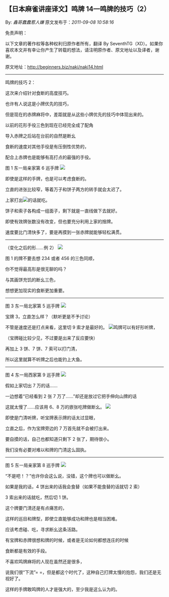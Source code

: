 ## 【日本麻雀讲座译文】鸣牌 14—鸣牌的技巧（2）

By: _鑫哥蠢蠢惹人嫌_ 原文发布于：_2011-09-08 10:58:16_

免责声明：

以下文章的著作权等各种权利归原作者所有，翻译 By
SeventhTG（XD）。如果你喜欢本文并有幸让你产生了转载的想法，请注明原作者、原文地址以及译者，谢谢。

原文地址：http://beginners.biz/naki/naki14.html

---

鸣牌的技巧 2：

这次来介绍针对食断的高度技巧。

也许有人说这是小牌优先的技巧，

但是现在的赤牌麻将中，差距就是从这些小牌优先的技巧中体现出来的。

以前的花形手役三色到现在已经完全成了配角

导入赤牌之后站在台前的自然是断幺

食断的速度对其他手役是有压倒性优势的，

配合上赤牌也是能够有高打点的最强的手役。

图 1 东一局亲家第 6 巡手牌
![](http://s9.sinaimg.cn/middle/7f78b76fgac656375f288&690)

即使是这样的手牌，也是可以考虑食断的。

立直的进张比较窄，等着万子和饼子两方的转手就会太迟了。

上家打出![](http://s11.sinaimg.cn/middle/7f78b76fgac656b26bd8a&690)的话就吃。

饼子和索子各构成一组面子，剩下就是一直线做下去就好。

即使有效牌张数没有改变，但也要充分利用上家的捨牌。

速度要比门清快多了，要是再摸到一张赤牌就能够轻松满贯。

---

（变化之后的形……例 2）
![](http://s3.sinaimg.cn/middle/7f78b76fgac6579d00832&690)

图 1 的牌不要去想 234 或者 456 的三色同顺，

你不觉得最高形是很无聊的吗？

与其画饼充饥的断幺三色，

想想更加现实的食断更加重要。

---

图 3 东一局北家第 5 巡手牌
![](http://s10.sinaimg.cn/middle/7f78b76fgac6587c57fe9&690)

宝牌 3，立直怎么样？（默听更是不予讨论）

不管是速度还是打点来看，这里切 9 索才是最好的。
![](http://s1.sinaimg.cn/middle/7f78b76fgac659361ee40&690)鸣牌可以有好形听牌，

（宝牌碰比较少见，不过要是出来了反应要快）

再加上 3 饼、7 饼、7 索可以打门清，

所以这里就算不听牌之后也能钓上大鱼。

---

图 4 东一局西家第 9 巡手牌
![](http://s10.sinaimg.cn/middle/7f78b76fgac659fb9b369&690)

假如上家切出 7 万的话……

一边想着“已经看到 2 张 7 万了……”却还是放过它把手伸向山牌的话

这就太慢了……应该用 6、8 万的嵌张吃牌做断幺。
![](http://s15.sinaimg.cn/middle/7f78b76fgac65a9b8e0be&690)

即使是门清听牌，听宝牌表示牌的话太过显眼，

立直之后，作为宝牌旁边的 7 万首先就不会被打出来。

要自摸的话，自己也都知道只剩下 2 张了，期待很小。

我们没有必要对难以和牌的门清这么固执。

---

图 5 东一局亲家第 8 巡手牌
![](http://s3.sinaimg.cn/middle/7f78b76fgac65c2869092&690)

“不是吧！？”也许你会这么说，没错，这个牌也可以做断幺。

如果是我的话，4 饼出来的话我会食替（如果不能食替的话就切 2 索）

3 索出来的话就吃，然后切 1 饼。

这个牌要门清还是有点痛苦的，

这样的巡目和牌型，即使立直能够成功和牌也是相当困难。

应该考虑碰、吃，寻求断幺这条活路。

有宝牌和赤牌很想和牌的时候，或者是无论如何都想连庄的时候

食断都是有效的手段。

不喜欢鸣牌麻将的人现在虽然还是很多，

说我们很“下流”= =，但是都这个时代了，这种自己打牌太慢的抱怨，我们还是无视好了。

这样的手牌敢鸣牌的人才是强大的，至少我是这么认为的。
